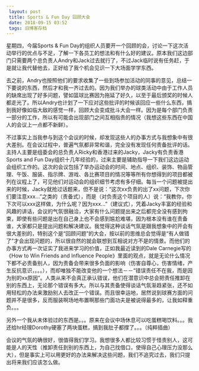 ```yaml
---
 layout: post
 title: Sports & Fun Day 回顾大会
 date: 2018-09-15 03:52
 tags: 旧博客存档
---
```

星期四，今届Sports & Fun
Day的组织人员要开一个回顾的会，讨论一下这次活动举行的优点与不足，了解一下各员工的想法和有什么好的建议。原本我们这边部门只需要两个总负责人Andry和Jack过去就行了，不过Jack临时说有任务赶，于是就让我代替他去，正好给了我个机会见识一下大场面学学东西。



去之前，Andry也按照他们的要求收集了一些到场参加活动的同事的意见，总结一下要说的东西，然后才和我一齐过去的。因为我们举办的球类活动中由于工作人员的缺席出现了好多问题，譬如篮球比赛因为拖延了好久，以至于最后颁奖的时候人都走光了。所以Andry也计划了一下应对这些批评的时候该回应一些什么东西，搞到我好像如临大敌的感觉一样，回顾大会变成批斗大会一样。因为是每个部门负责一部分的工作，所以有可能会出现部门之间互相指责的情况（我想这些东西在中国人的会议上一点都不新鲜）。



不过事实上当我参与到这个会议的时候，却发现这些人的办事方式与我想象中有很大差别。在会议过程中，普遍气氛都非常和谐，完全没有发现任何责备批评的话。主持人主要是组委会的总负责人Ricky和香港过来的Jacky，Jacky有负责香港Sports
and Fun
Day组织十几年经验的，过来主要是辅助指导一下我们这边运动会组织工作的。这次的会议包括了举办运动会的时间、地点、组织、装饰、物品管理、午饭、服装、指示牌、游戏、各比赛项目的情况等等所有你想得到的项目都被列在议程上了，可见他们对运动会的组织细节考虑有多仔细。每当一个问题被提出来的时候，Jacky就抢过话题来，但不是说：“这次xx负责的出了xx问题，下次你们要注意xxx...”之类的（责备式），而是（对负责这个项目的人）说：“我教你，你下次可以xxx这样做，为什么呢？因为xxx...”（建议式），凭着Jacky丰富的经验和风趣的讲话，会议的气氛很融洽，大家有什么问题提出来之后都完全没有感到拘束，即使有些问题是出在自己身上也不会感到尴尬难堪，因为根本没有谁在责备谁，大家都只是提出问题和解决建议。我觉得这种谈话气氛是跟我想象中的开会有很大差别的，特别这个是“回顾问题”的大会，按以前的思维总会觉得是“有人做错了”才会出现问题的，所以很自然的就会联想到互相说对方不是的情景。而他们的办事方式再一次证实了我进来学习的价值，正如我最近读到的Dale
Carnegie写的《How to Win Friends and Influence
People》里面的观点，就是无论什么情况下都不必责备别人，因为责备会带来很多负面的影响（伤害自尊心，伤害情绪，产生反抗意识，。。。），而却唯独不能改变他的一个想法－－“错误责任不在我，而是因为别的xx原因”。人类从来不会真正承认错误，他们在潜意识中总会把责任推卸在别的东西上，无论那个错误有多大。所以与其责备使得谈话气氛渐趋紧张，还不如用轻松的办法来激励别人去改正一个错误。而且很幸运地，居然说到球赛方面的问题并不是很多，反而服装啊场地布置啊那些门面功夫是被说得最多的，让我如释重负。。。



另外一个我从未体验过的东西是。。。原来在会议中场休息可以吃蛋糕喝饮料。。。我还给hr经理Dorothy硬塞了两块蛋糕，搞到我肚子都撑了。。。（纯粹插曲）



会议的气氛的确很好，很值得我们学习。我想很多人都比较习惯于怪责别人，这可能是人的天性（推卸责任到别的东西上，为自己找借口，使得自己心理压力没那么大），但是事实上可以用更好的办法来解决这些问题，我们不追究过去，我们只提出将来我们应该怎么做。

